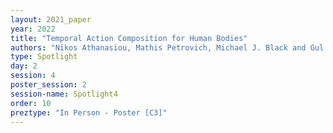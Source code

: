 ```yaml
---
layout: 2021_paper
year: 2022
title: "Temporal Action Composition for Human Bodies"
authors: "Nikos Athanasiou, Mathis Petrovich, Michael J. Black and Gul Varol"
type: Spotlight
day: 2
session: 4
poster_session: 2
session-name: Spotlight4
order: 10
preztype: "In Person - Poster [C3]"
---
```

